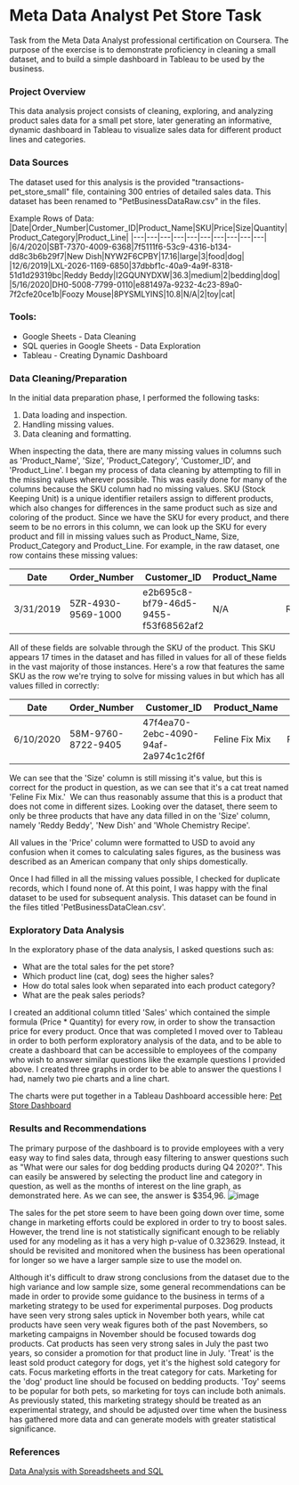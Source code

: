 # Meta Data Analyst Pet Store Task
Task from the Meta Data Analyst professional certification on Coursera. The purpose of the exercise is to demonstrate proficiency in cleaning a small dataset, and to build a simple dashboard in Tableau to be used by the business.

### Project Overview
This data analysis project consists of cleaning, exploring, and analyzing product sales data for a small pet store, later generating an informative, dynamic dashboard in Tableau to visualize sales data for different product lines and categories. 

### Data Sources
The dataset used for this analysis is the provided "transactions-pet_store_small" file, containing 300 entries of detailed sales data. This dataset has been renamed to "PetBusinessDataRaw.csv" in the files.

Example Rows of Data:
|Date|Order_Number|Customer_ID|Product_Name|SKU|Price|Size|Quantity|Product_Category|Product_Line|
|---|---|---|---|---|---|---|---|---|---|
|6/4/2020|SBT-7370-4009-6368|7f5111f6-53c9-4316-b134-dd8c3b6b29f7|New Dish|NYW2F6CPBY|17.16|large|3|food|dog|
|12/6/2019|LXL-2026-1169-6850|37dbbf1c-40a9-4a9f-8318-51d1d29319bc|Reddy Beddy|I2GQUNYDXW|36.3|medium|2|bedding|dog|
|5/16/2020|DH0-5008-7799-0110|e881497a-9232-4c23-89a0-7f2cfe20ce1b|Foozy Mouse|8PYSMLYINS|10.8|N/A|2|toy|cat|

### Tools:
- Google Sheets - Data Cleaning
- SQL queries in Google Sheets - Data Exploration
- Tableau - Creating Dynamic Dashboard


### Data Cleaning/Preparation
In the initial data preparation phase, I performed the following tasks:
1. Data loading and inspection.
2. Handling missing values.
3. Data cleaning and formatting.

When inspecting the data, there are many missing values in columns such as 'Product_Name', 'Size', 'Product_Category', 'Customer_ID', and 'Product_Line'. I began my process of data cleaning by attempting to fill in the missing values wherever possible. This was easily done for many of the columns because the SKU column had no missing values. SKU (Stock Keeping Unit) is a unique identifier retailers assign to different products, which also changes for differences in the same product such as size and coloring of the product. Since we have the SKU for every product, and there seem to be no errors in this column, we can look up the SKU for every product and fill in missing values such as Product_Name, Size, Product_Category and Product_Line. For example, in the raw dataset, one row contains these missing values:

|Date|Order_Number|Customer_ID|Product_Name|SKU|Price|Size|Quantity|Product_Category|Product_Line|
|---|---|---|---|---|---|---|---|---|---|
|3/31/2019|5ZR-4930-9569-1000|e2b695c8-bf79-46d5-9455-f53f68562af2|N/A|RKAPY3I1TP|39.55|N/A|2|N/A|N/A|

All of these fields are solvable through the SKU of the product. This SKU appears 17 times in the dataset and has filled in values for all of these fields in the vast majority of those instances. Here's a row that features the same SKU as the row we're trying to solve for missing values in but which has all values filled in correctly:

|Date|Order_Number|Customer_ID|Product_Name|SKU|Price|Size|Quantity|Product_Category|Product_Line|
|---|---|---|---|---|---|---|---|---|---|
|6/10/2020|58M-9760-8722-9405|47f4ea70-2ebc-4090-94af-2a974c1c2f6f|Feline Fix Mix|RKAPY3I1TP|39.55|N/A|1|treat|cat|

We can see that the 'Size' column is still missing it's value, but this is correct for the product in question, as we can see that it's a cat treat named 'Feline Fix Mix.'  We can thus reasonably assume that this is a product that does not come in different sizes. Looking over the dataset, there seem to only be three products that have any data filled in on the 'Size' column, namely 'Reddy Beddy', 'New Dish' and 'Whole Chemistry Recipe'.

All values in the 'Price' column were formatted to USD to avoid any confusion when it comes to calculating sales figures, as the business was described as an American company that only ships domestically.

Once I had filled in all the missing values possible, I checked for duplicate records, which I found none of. At this point, I was happy with the final dataset to be used for subsequent analysis. This dataset can be found in the files titled 'PetBusinessDataClean.csv'.


### Exploratory Data Analysis
In the exploratory phase of the data analysis, I asked questions such as:

- What are the total sales for the pet store?
- Which product line (cat, dog) sees the higher sales?
- How do total sales look when separated into each product category?
- What are the peak sales periods?

I created an additional column titled 'Sales' which contained the simple formula (Price * Quantity) for every row, in order to show the transaction price for every product. Once that was completed I moved over to Tableau in order to both perform exploratory analysis of the data, and to be able to create a dashboard that can be accessible to employees of the company who wish to answer similar questions like the example questions I provided above. I created three graphs in order to be able to answer the questions I had, namely two pie charts and a line chart.

The charts were put together in a Tableau Dashboard accessible here: [Pet Store Dashboard](https://public.tableau.com/app/profile/martin.br.nnstr.m/viz/DashboardExercise_17181273820950/DashboardFixed)

### Results and Recommendations
The primary purpose of the dashboard is to provide employees with a very easy way to find sales data, through easy filtering to answer questions such as "What were our sales for dog bedding products during Q4 2020?". This can easily be answered by selecting the product line and category in question, as well as the months of interest on the line graph, as demonstrated here. As we can see, the answer is $354,96.
![image](https://github.com/user-attachments/assets/f09e8c2b-ca78-4698-8688-3e9bd7a4d4c6)

The sales for the pet store seem to have been going down over time, some change in marketing efforts could be explored in order to try to boost sales. However, the trend line is not statistically significant enough to be reliably used for any modeling as it has a very high p-value of 0.323629. Instead, it should be revisited and monitored when the business has been operational for longer so we have a larger sample size to use the model on. 

Although it's difficult to draw strong conclusions from the dataset due to the high variance and low sample size, some general recommendations can be made in order to provide some guidance to the business in terms of a marketing strategy to be used for experimental purposes. Dog products have seen very strong sales uptick in November both years, while cat products have seen very weak figures both of the past Novembers, so marketing campaigns in November should be focused towards dog products. Cat products has seen very strong sales in July the past two years, so consider a promotion for that product line in July. 'Treat' is the least sold product category for dogs, yet it's the highest sold category for cats. Focus marketing efforts in the treat category for cats. Marketing for the 'dog' product line should be focused on bedding products. 'Toy' seems to be popular for both pets, so marketing for toys can include both animals. As previously stated, this marketing strategy should be treated as an experimental strategy, and should be adjusted over time when the business has gathered more data and can generate models with greater statistical significance.


### References 
[Data Analysis with Spreadsheets and SQL](https://www.coursera.org/learn/data-analysis-with-spreadsheets-and-sql)


